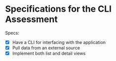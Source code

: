 # Specifications for the CLI Assessment

Specs:
- [x] Have a CLI for interfacing with the application
- [x] Pull data from an external source
- [X] Implement both list and detail views
